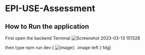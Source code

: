 # EPI-USE-Assessment

## How to Run the application 

First open the backend Terminal
![Screenshot 2023-03-13 151328](https://user-images.githubusercontent.com/103145617/224850461-2f0e823f-ccaf-469d-b310-904d6ddd67ed.png)

then type npm run dev
[ ![image](https://user-images.githubusercontent.com/103145617/224850939-e0086fb6-522f-4054-acab-4438914a368c.png){: .image-left } fdg]

